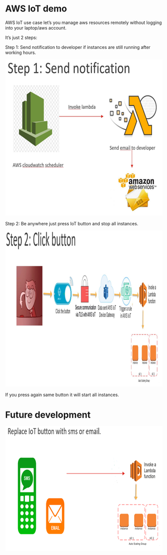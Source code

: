 # AWS IoT demo

AWS IoT use case let’s you manage aws resources remotely without logging into your laptop/aws account.

It’s just 2 steps:

Step 1: Send notification to developer if instances are still running after working hours.

<img src="https://github.com/SureshG02/AWS_IoT/blob/master/src/images/Step%201.png" height="500" width="600">

Step 2: Be anywhere just press IoT button and stop all instances.

<img src="https://github.com/SureshG02/AWS_IoT/blob/master/src/images/Step%202.png" height="500" width="800">

If you press again same button it will start all instances.

# Future development

<img src="https://github.com/SureshG02/AWS_IoT/blob/master/src/images/Future.PNG" height="400" width="800">
